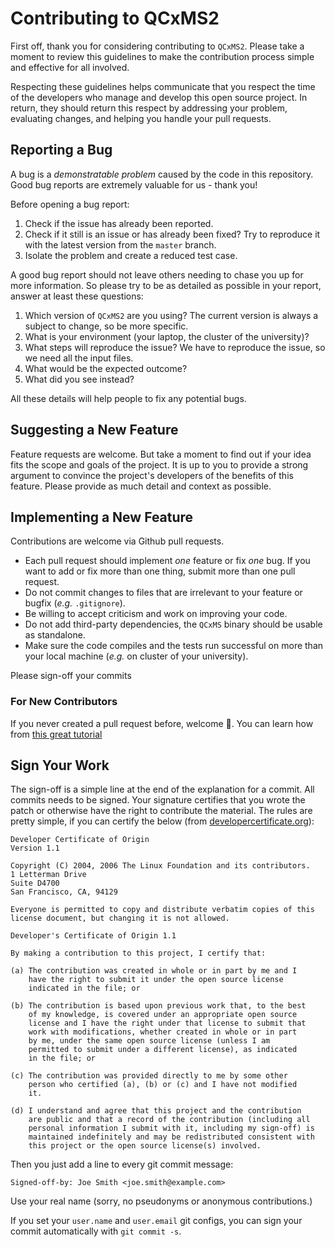 # Contributing to QCxMS2

First off, thank you for considering contributing to `QCxMS2`.
Please take a moment to review this guidelines to make the contribution process
simple and effective for all involved.

Respecting these guidelines helps communicate that you respect the time of
the developers who manage and develop this open source project.
In return, they should return this respect by addressing your problem,
evaluating changes, and helping you handle your pull requests.

## Reporting a Bug

A bug is a *demonstratable problem* caused by the code in this repository.
Good bug reports are extremely valuable for us - thank you!

Before opening a bug report:

1. Check if the issue has already been reported.
2. Check if it still is an issue or has already been fixed?
   Try to reproduce it with the latest version from the `master` branch.
3. Isolate the problem and create a reduced test case.

A good bug report should not leave others needing to chase you up for more
information. So please try to be as detailed as possible in your report,
answer at least these questions:

1. Which version of `QCxMS2` are you using? The current version is always
   a subject to change, so be more specific.
2. What is your environment (your laptop, the cluster of the university)?
3. What steps will reproduce the issue?
   We have to reproduce the issue, so we need all the input files.
4. What would be the expected outcome?
5. What did you see instead?

All these details will help people to fix any potential bugs.

## Suggesting a New Feature

Feature requests are welcome. But take a moment to find out if your idea fits
the scope and goals of the project. It is up to you to provide a strong
argument to convince the project's developers of the benefits of this feature.
Please provide as much detail and context as possible.

## Implementing a New Feature

Contributions are welcome via Github pull requests.

- Each pull request should implement *one* feature or fix *one* bug.
  If you want to add or fix more than one thing, submit more than one
  pull request.
- Do not commit changes to files that are irrelevant to your feature or
  bugfix (*e.g.* `.gitignore`).
- Be willing to accept criticism and work on improving your code.
- Do not add third-party dependencies, the `QCxMS` binary should be usable as
  standalone.
- Make sure the code compiles and the tests run successful on more than
  your local machine (*e.g.* on cluster of your university).

Please sign-off your commits

### For New Contributors

If you never created a pull request before, welcome :tada:.
You can learn how from [this great tutorial](https://app.egghead.io/courses/how-to-contribute-to-an-open-source-project-on-github)


## Sign Your Work

The sign-off is a simple line at the end of the explanation for a commit. All 
commits needs to be signed. Your signature certifies that you wrote the patch or
otherwise have the right to contribute the material. The rules are pretty simple,
if you can certify the below (from [developercertificate.org](https://developercertificate.org/)):

```
Developer Certificate of Origin
Version 1.1

Copyright (C) 2004, 2006 The Linux Foundation and its contributors.
1 Letterman Drive
Suite D4700
San Francisco, CA, 94129

Everyone is permitted to copy and distribute verbatim copies of this
license document, but changing it is not allowed.

Developer's Certificate of Origin 1.1

By making a contribution to this project, I certify that:

(a) The contribution was created in whole or in part by me and I
    have the right to submit it under the open source license
    indicated in the file; or

(b) The contribution is based upon previous work that, to the best
    of my knowledge, is covered under an appropriate open source
    license and I have the right under that license to submit that
    work with modifications, whether created in whole or in part
    by me, under the same open source license (unless I am
    permitted to submit under a different license), as indicated
    in the file; or

(c) The contribution was provided directly to me by some other
    person who certified (a), (b) or (c) and I have not modified
    it.

(d) I understand and agree that this project and the contribution
    are public and that a record of the contribution (including all
    personal information I submit with it, including my sign-off) is
    maintained indefinitely and may be redistributed consistent with
    this project or the open source license(s) involved.
```

Then you just add a line to every git commit message:

    Signed-off-by: Joe Smith <joe.smith@example.com>

Use your real name (sorry, no pseudonyms or anonymous contributions.)

If you set your `user.name` and `user.email` git configs, you can sign your
commit automatically with `git commit -s`.
